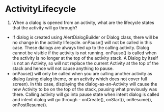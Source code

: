 # ActivityLifecycle
1. When a dialog is opened from an activity, what are the lifecycle states that the activity will go through?
* If dialog is created using AlertDialogBuilder or Dialog class, there will be no change in the activity lifecycle. onPause() will not be called in this case. These dialogs are always tied up to the calling activity. Dialog cannot be visible if the activity is not running. 
onPause() is called when the activity is no longer at the top of the activity stack. A Dialog by itself is not an Activity, so will not replace the current Activity at the top of the stack and hence will not cause anything to pause.
* onPause() will only be called when you are calling another activity as dialog (using dialog theme, or an activity which does not cover full screen). In this case, displaying the dialog-as-an-Activity will cause the new Activity to be on the top of the stack, pausing what previously was there. Calling activity will go into pause state when intent dialog is called and intent dialog will go through - onCreate(), onStart(), onResume(), onPostResume().
